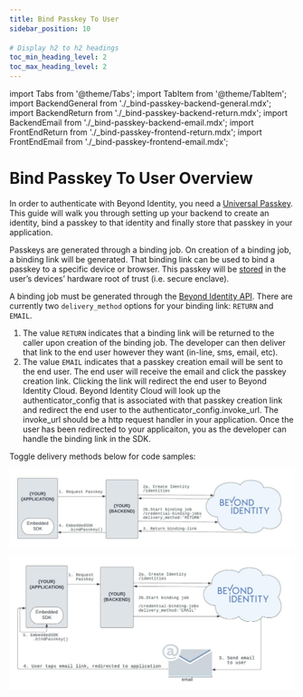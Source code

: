 ```yaml
---
title: Bind Passkey To User
sidebar_position: 10

# Display h2 to h2 headings
toc_min_heading_level: 2
toc_max_heading_level: 2
---
```


import Tabs from '@theme/Tabs';
import TabItem from '@theme/TabItem';
import BackendGeneral from './\_bind-passkey-backend-general.mdx';
import BackendReturn from './\_bind-passkey-backend-return.mdx';
import BackendEmail from './\_bind-passkey-backend-email.mdx';
import FrontEndReturn from './\_bind-passkey-frontend-return.mdx';
import FrontEndEmail from './\_bind-passkey-frontend-email.mdx';

# Bind Passkey To User Overview

In order to authenticate with Beyond Identity, you need a [Universal Passkey](../platform-overview/passkeys-and-devices/what-are-passkeys). This guide will walk you through setting up your backend to create an identity, bind a passkey to that identity and finally store that passkey in your application.

Passkeys are generated through a binding job. On creation of a binding job, a binding link will be generated. That binding link can be used to bind a passkey to a specific device or browser. This passkey will be [stored](../platform-overview/passkeys-and-devices/how-are-keys-stored) in the user’s devices’ hardware root of trust (i.e. secure enclave).

A binding job must be generated through the [Beyond Identity API](https://developer.beyondidentity.com/api/v1). There are currently two `delivery_method` options for your binding link: `RETURN` and `EMAIL`.

1. The value `RETURN` indicates that a binding link will be returned to the caller upon creation of the binding job. The developer can then deliver that link to the end user however they want (in-line, sms, email, etc).
2. The value `EMAIL` indicates that a passkey creation email will be sent to the end user. The end user will receive the email and click the passkey creation link. Clicking the link will redirect the end user to Beyond Identity Cloud. Beyond Identity Cloud will look up the authenticator_config that is associated with that passkey creation link and redirect the end user to the authenticator_config.invoke_url. The invoke_url should be a http request handler in your application. Once the user has been redirected to your applicaiton, you as the developer can handle the binding link in the SDK.

Toggle delivery methods below for code samples:

<Tabs groupId="bind-delivery-method" queryString>

<TabItem value="return" label="RETURN">

![Bind Passkey Return Flowchart](./screenshots/bind-passkey-return-flow.jpeg)

<Tabs groupId="bind-platform" queryString>
<TabItem value="backend" label="Backend">
<BackendGeneral/>
<BackendReturn/>
</TabItem>
<TabItem value="frontend" label="Front End">
<FrontEndReturn/>
</TabItem>
</Tabs>

</TabItem>

<TabItem value="email" label="EMAIL">

![Bind Passkey Email Flowchart](./screenshots/bind-passkey-email-flow.jpeg)

<Tabs groupId="bind-platform" queryString>
<TabItem value="backend" label="Backend">
<BackendGeneral/>
<BackendEmail/>
</TabItem>
<TabItem value="frontend" label="Front End">
<FrontEndEmail/>
</TabItem>
</Tabs>

</TabItem>

</Tabs>
